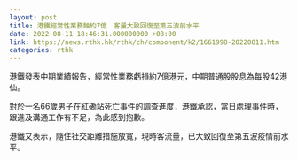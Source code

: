 ```yaml
---
layout: post
title: 港鐵經常性業務蝕約7億　客量大致回復至第五波前水平
date: 2022-08-11 18:46:31.000000000 +08:00
link: https://news.rthk.hk/rthk/ch/component/k2/1661998-20220811.htm
categories: rthk
---
```


港鐵發表中期業績報告，經常性業務虧損約7億港元，中期普通股股息為每股42港仙。

對於一名66歲男子在紅磡站死亡事件的調查進度，港鐵承認，當日處理事件時，跟進及溝通工作有不足，為此感到抱歉。

港鐵又表示，隨住社交距離措施放寬，現時客流量，已大致回復至第五波疫情前水平。
